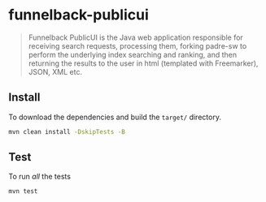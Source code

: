 # funnelback-publicui

> Funnelback PublicUI is the Java web application responsible for receiving search requests, processing them, forking padre-sw to perform the underlying index searching and ranking, and then returning the results to the user in html (templated with Freemarker), JSON, XML etc.

## Install

To download the dependencies and build the `target/` directory.

```bash
mvn clean install -DskipTests -B
```

## Test

To run _all_ the tests

```bash
mvn test
```
